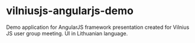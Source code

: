 vilniusjs-angularjs-demo
========================

Demo application for AngularJS framework presentation created for Vilnius JS user group meeting. UI in Lithuanian language.